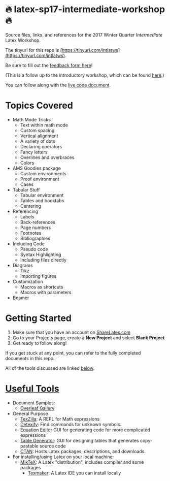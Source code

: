 # :fire: latex-sp17-intermediate-workshop :fire:
Source files, links, and references for the 2017 Winter Quarter *Intermediate* Latex Workshop. 

The tinyurl for this repo is [https://tinyurl.com/intlatws](https://tinyurl.com/intlatws).

Be sure to fill out the [feedback form here](https://docs.google.com/forms/d/e/1FAIpQLSc_XhSBlver1KE2i_TZCUWEyyia5XNJcE67r79EBnEcmXmiPw/viewform)!

(This is a follow up to the introductory workshop, which can be found [here](https://github.com/UCSD-SUMS/latex-sp17-intro-workshop).)

You can follow along with the [live code document](https://www.sharelatex.com/project/590cfdc6d50983d3138d86d5).

# Topics Covered

* Math Mode Tricks
  * Text within math mode
  * Custom spacing
  * Vertical alignment
  * A variety of dots
  * Declaring operators
  * Fancy letters
  * Overlines and overbraces
  * Colors
* AMS Goodies package
  * Custom environments
  * Proof environment
  * Cases
* Tabular Stuff
  * Tabular environment
  * Tables and booktabs
  * Centering
* Referencing
  * Labels
  * Back-references
  * Page numbers
  * Footnotes
  * Bibliographies
* Including Code
  * Pseudo code
  * Syntax Highlighting
  * Including files directly
* Diagrams
  * Tikz
  * Importing figures
* Customization
  * Macros as shortcuts
  * Macros with parameters
* Beamer

# Getting Started

1. Make sure that you have an account on [ShareLatex.com](https://www.sharelatex.com)
2. Go to your Projects page, create a **New Project** and select **Blank Project**
3. Get ready to follow along!

If you get stuck at any point, you can refer to the fully completed documents in this repo.

All of the tools discussed are linked [below](#useful-tools).

# [Useful Tools](#useful-tools)
* Document Samples:
  * [Overleaf Gallery](https://www.overleaf.com/gallery)
* General Purpose
  * [TexZilla](https://fred-wang.github.io/TeXZilla/): A REPL for Math expressions
  * [Detexify](http://detexify.kirelabs.org/classify.html): Find commands for unknown symbols.
  * [Equation Editor](https://www.codecogs.com/latex/eqneditor.php) GUI for generating code for more complicated expressions
  * [Table Generator](http://www.tablesgenerator.com/): GUI for designing tables that generates copy-pastable source code
  * [CTAN](https://www.ctan.org/pkg): Hosts Latex packages, descriptions, and downloads.
* For installing/using Latex on your local machine:
  * [MikTeX](https://miktex.org/): A Latex "distribution", includes compiler and some packages
    * [Texmaker](http://www.xm1math.net/texmaker/): A Latex IDE you can install locally
